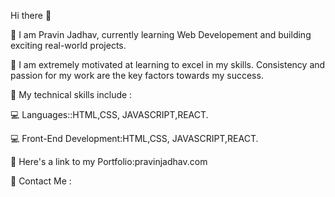 Hi there 👋

📌 I am Pravin Jadhav, currently learning Web Developement and building exciting real-world projects.

📌 I am extremely motivated at learning to excel in my skills. Consistency and passion for my work are the key factors towards my success.

📌 My technical skills include :

   💻 Languages::HTML,CSS, JAVASCRIPT,REACT.

   💻 Front-End Development:HTML,CSS, JAVASCRIPT,REACT.

📌 Here's a link to my Portfolio:pravinjadhav.com

📌 Contact Me :
